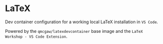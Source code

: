 # LaTeX

Dev container configuration for a working local LaTeX installation in `VS Code`.

Powered by the `qmcgaw/latexdevcontainer` base image and the `LaTeX Workshop - VS Code Extension`.